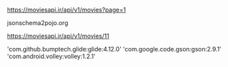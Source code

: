 https://moviesapi.ir/api/v1/movies?page=1

jsonschema2pojo.org

https://moviesapi.ir/api/v1/movies/11

'com.github.bumptech.glide:glide:4.12.0'
'com.google.code.gson:gson:2.9.1'
'com.android.volley:volley:1.2.1'
